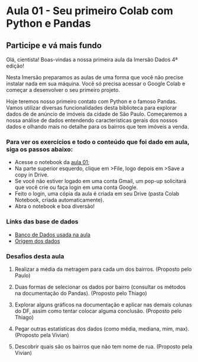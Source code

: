 # Aula 01 - Seu primeiro Colab com Python e Pandas
## Participe e vá mais fundo

Olá, cientista! Boas-vindas a nossa primeira aula da Imersão Dados 4ª edição!

Nesta Imersão preparamos as aulas de uma forma que você não precise instalar nada em sua máquina. Você só precisa acessar o Google Colab e começar a desenvolver o seu primeiro projeto.

Hoje teremos nosso primeiro contato com Python e o famoso Pandas. Vamos utilizar diversas funcionalidades desta biblioteca para explorar dados de de anúncio de imóveis da cidade de São Paulo. Começaremos a nossa análise de dados entendendo características gerais dos nossos dados e olhando mais no detalhe para os bairros que tem imóveis a venda.

### Para ver os exercícios e todo o conteúdo que foi dado em aula, siga os passos abaixo:

- Acesse o notebook da [aula 01](https://colab.research.google.com/drive/1moSUZcAzuPJvPWI2g7Bzjl0i1kp98Leh?usp=sharing);
- Na parte superior esquerdo, clique em >File, logo depois em >Save a copy in Drive.
- Se você não estiver logado em uma conta Gmail, um pop-up solicitará que você crie ou faça login em uma conta Google.
- Feito o login, uma cópia da aula é criada em seu Drive (pasta Colab Notebook, criada automaticamente).
- Abra o notebook e boa diversão!

### Links das base de dados
- [Banco de Dados usada na aula](https://gist.githubusercontent.com/tgcsantos/3bdb29eba6ce391e90df2b72205ba891/raw/22fa920e80c9fa209a9fccc8b52d74cc95d1599b/dados_imoveis.csv)
- [Origem dos dados](https://www.kaggle.com/datasets/kaggleshashankk/house-price-data-of-sao-paulo)

### Desafios desta aula
1) Realizar a média da metragem para cada um dos bairros. (Proposto pelo Paulo)

2) Duas formas de selecionar os dados por bairro (consultar os métodos na documentação do Pandas). (Proposto pelo Thiago)

3) Explorar alguns gráficos na documentação e aplicar nas demais colunas do DF, assim como tentar colocar alguma conclusão. (Proposto pelo Thiago)

4) Pegar outras estatísticas dos dados (como média, mediana, mim, max). (Proposto pela Vivian)

5) Descobrir quais são os bairros que não tem nome de rua. (Proposto pela Vivian)
